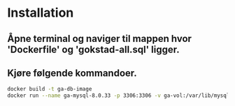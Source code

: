 # Installation

## Åpne terminal og naviger til mappen hvor 'Dockerfile' og 'gokstad-all.sql' ligger.
## Kjøre følgende kommandoer.
```bash
docker build -t ga-db-image
docker run --name ga-mysql-8.0.33 -p 3306:3306 -v ga-vol:/var/lib/mysql -d ga-db-image
```
